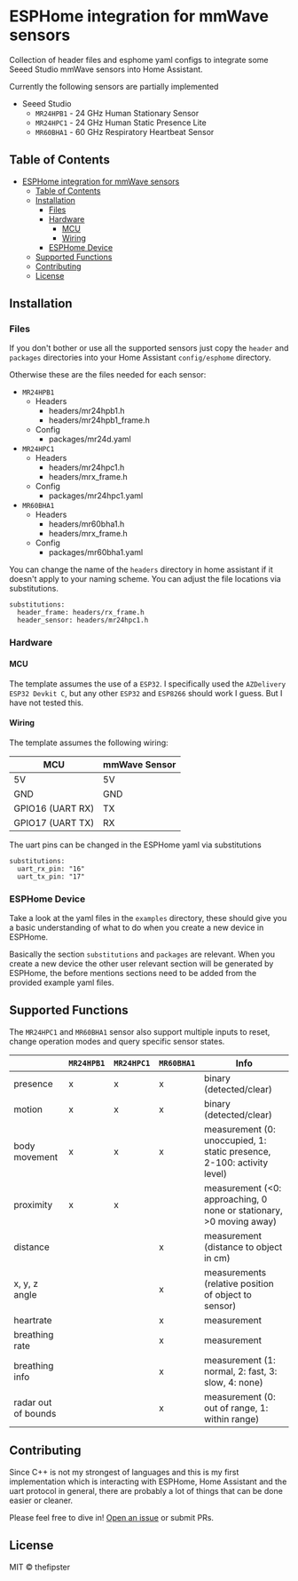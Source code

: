 # ESPHome integration for mmWave sensors

Collection of header files and esphome yaml configs to integrate some Seeed Studio mmWave sensors into Home Assistant.

Currently the following sensors are partially implemented

* Seeed Studio
  * `MR24HPB1` - 24 GHz Human Stationary Sensor
  * `MR24HPC1` - 24 GHz Human Static Presence Lite
  * `MR60BHA1` - 60 GHz Respiratory Heartbeat Sensor

## Table of Contents

- [ESPHome integration for mmWave sensors](#esphome-integration-for-mmwave-sensors)
  - [Table of Contents](#table-of-contents)
  - [Installation](#installation)
    - [Files](#files)
    - [Hardware](#hardware)
      - [MCU](#mcu)
      - [Wiring](#wiring)
    - [ESPHome Device](#esphome-device)
  - [Supported Functions](#supported-functions)
  - [Contributing](#contributing)
  - [License](#license)

## Installation

### Files

If you don't bother or use all the supported sensors just copy the `header` and `packages` directories into your Home Assistant `config/esphome` directory.

Otherwise these are the files needed for each sensor:

* `MR24HPB1`
  * Headers
    * headers/mr24hpb1.h
    * headers/mr24hpb1_frame.h
  * Config
    * packages/mr24d.yaml
* `MR24HPC1`
  * Headers
    * headers/mr24hpc1.h
    * headers/mrx_frame.h
  * Config
    * packages/mr24hpc1.yaml
* `MR60BHA1`
  * Headers
    * headers/mr60bha1.h
    * headers/mrx_frame.h
  * Config
    * packages/mr60bha1.yaml

You can change the name of the `headers` directory in home assistant if it doesn't apply to your naming scheme. You can adjust the file locations via substitutions.

```
substitutions:
  header_frame: headers/rx_frame.h
  header_sensor: headers/mr24hpc1.h
```

### Hardware

#### MCU 

The template assumes the use of a `ESP32`. I specifically used the `AZDelivery ESP32 Devkit C`, but any other `ESP32` and `ESP8266` should work I guess. But I have not tested this.

#### Wiring

The template assumes the following wiring:

| MCU              | mmWave Sensor |
|------------------|---------------|
| 5V               | 5V            |
| GND              | GND           |
| GPIO16 (UART RX) | TX            |
| GPIO17 (UART TX) | RX            |

The uart pins can be changed in the ESPHome yaml via substitutions

```
substitutions:
  uart_rx_pin: "16"
  uart_tx_pin: "17"
```

### ESPHome Device

Take a look at the yaml files in the `examples` directory, these should give you a basic understanding of what to do when you create a new device in ESPHome.

Basically the section `substitutions` and `packages` are relevant. When you create a new device the other user relevant section will be generated by ESPHome, the before mentions sections need to be added from the provided example yaml files.

## Supported Functions

The `MR24HPC1` and `MR60BHA1` sensor also support multiple inputs to reset, change operation modes and query specific sensor states.

|                     | `MR24HPB1` | `MR24HPC1` | `MR60BHA1` | Info                                                                      |
|---------------------|---------|--------|--------|---------------------------------------------------------------------------|
| presence            | x       | x      | x      | binary (detected/clear)                                                   |
| motion              | x       | x      | x      | binary (detected/clear)                                                   |
| body movement       | x       | x      | x      | measurement  (0: unoccupied,  1: static presence,  2-100: activity level) |
| proximity           | x       | x      |        | measurement (<0: approaching,  0 none or stationary,  >0 moving away)     |
| distance            |         |        | x      | measurement (distance to object in cm)                                    |
| x, y, z angle       |         |        | x      | measurements  (relative position of object to sensor)                     |
| heartrate           |         |        | x      | measurement                                                               |
| breathing rate      |         |        | x      | measurement                                                               |
| breathing info      |         |        | x      | measurement  (1: normal,  2: fast,  3: slow, 4: none)                     |
| radar out of bounds |         |        | x      | measurement (0: out of range, 1: within range)                            |

## Contributing

Since C++ is not my strongest of languages and this is my first implementation which is interacting with ESPHome, Home Assistant and the uart protocol in general, there are probably a lot of things that can be done easier or cleaner. 

Please feel free to dive in! [Open an issue](https://github.com/thefipster/esphome_mmwave_sensors/issues/new) or submit PRs. 

## License

MIT © thefipster